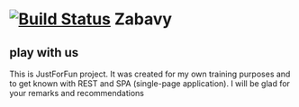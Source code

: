 [![Build Status](https://travis-ci.org/gemberge/zabavy.svg?branch=master)](https://travis-ci.org/gemberge/zabavy)
Zabavy
==============
play with us
--------------

This is JustForFun project.
It was created for my own training purposes and to get known with REST and SPA (single-page application).
I will be glad for your remarks and recommendations